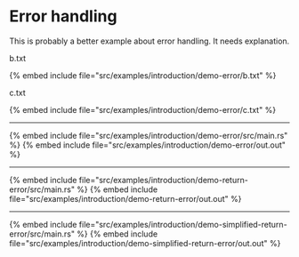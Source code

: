 # Error handling

This is probably a better example about error handling. It needs explanation.


b.txt

{% embed include file="src/examples/introduction/demo-error/b.txt" %}

c.txt

{% embed include file="src/examples/introduction/demo-error/c.txt" %}

---

{% embed include file="src/examples/introduction/demo-error/src/main.rs" %}
{% embed include file="src/examples/introduction/demo-error/out.out" %}

---

{% embed include file="src/examples/introduction/demo-return-error/src/main.rs" %}
{% embed include file="src/examples/introduction/demo-return-error/out.out" %}

---

{% embed include file="src/examples/introduction/demo-simplified-return-error/src/main.rs" %}
{% embed include file="src/examples/introduction/demo-simplified-return-error/out.out" %}
